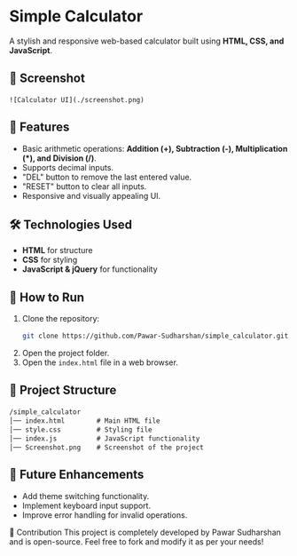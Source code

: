# Simple Calculator

A stylish and responsive web-based calculator built using **HTML, CSS, and JavaScript**.

## 📸 Screenshot
	![Calculator UI](./screenshot.png)  


## 🚀 Features

- Basic arithmetic operations: **Addition (+), Subtraction (-), Multiplication (\*), and Division (/)**.
- Supports decimal inputs.
- "DEL" button to remove the last entered value.
- "RESET" button to clear all inputs.
- Responsive and visually appealing UI.

## 🛠️ Technologies Used

- **HTML** for structure
- **CSS** for styling
- **JavaScript & jQuery** for functionality

## 🔧 How to Run

1. Clone the repository:
   ```sh
   git clone https://github.com/Pawar-Sudharshan/simple_calculator.git
   ```
2. Open the project folder.
3. Open the `index.html` file in a web browser.

## 📂 Project Structure

```
/simple_calculator
│── index.html        # Main HTML file
│── style.css         # Styling file
│── index.js          # JavaScript functionality
│── Screenshot.png    # Screenshot of the project
```

## 🎯 Future Enhancements

- Add theme switching functionality.
- Implement keyboard input support.
- Improve error handling for invalid operations.

🤝 Contribution
This project is completely developed by Pawar Sudharshan and is open-source. Feel free to fork and modify it as per your needs!





